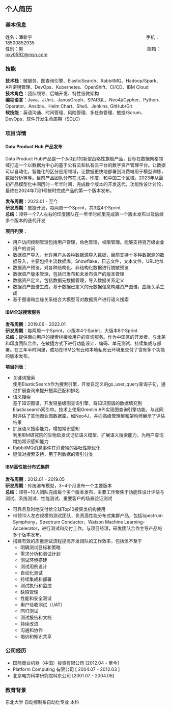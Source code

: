 ## 个人简历

### 基本信息  
姓名：潘新宇 &nbsp; &nbsp; &nbsp; &nbsp; &nbsp; &nbsp; &nbsp; &nbsp; &nbsp; &nbsp; &nbsp; &nbsp; &nbsp; &nbsp; &nbsp; &nbsp; &nbsp; &nbsp; &nbsp; &nbsp; &nbsp; &nbsp; &nbsp; &nbsp; &nbsp; &nbsp; &nbsp; &nbsp; &nbsp; &nbsp; &nbsp; &nbsp; &nbsp; &nbsp; &nbsp; &nbsp; &nbsp; &nbsp; &nbsp; &nbsp; &nbsp; &nbsp; &nbsp; &nbsp; &nbsp; 手机：18500852935  
性别：男  &nbsp; &nbsp; &nbsp; &nbsp; &nbsp; &nbsp; &nbsp; &nbsp; &nbsp; &nbsp; &nbsp; &nbsp; &nbsp; &nbsp; &nbsp; &nbsp; &nbsp; &nbsp; &nbsp; &nbsp; &nbsp; &nbsp; &nbsp; &nbsp; &nbsp; &nbsp; &nbsp; &nbsp; &nbsp; &nbsp; &nbsp; &nbsp; &nbsp; &nbsp; &nbsp; &nbsp; &nbsp; &nbsp; &nbsp; &nbsp; &nbsp; &nbsp; &nbsp; &nbsp; &nbsp; &nbsp; &nbsp; &nbsp; &nbsp; 邮箱：pxy0592@msn.com  

### 技能
**技术栈**：微服务、图查询引擎、ElasticSearch、RabbitMQ、Hadoop/Spark、API密钥管理、DevOps、Kubernetes、OpenShift、CI/CD、IBM Cloud  
**技术角色**：团队领导、后端开发、特性级微架构  
**编程语言**：Java、JUnit、JanusGraph、SPARQL、Neo4j/Cypher、Python、Operator、Ansible、Helm Chart、Shell、Jenkins, GitHub/Git  
**软技能**：英语沟通、时间管理、风险管理、多任务管理、敏捷/Scrum、DevOps、软件开发生命周期（SDLC） 

### 项目详情
#### Data Product Hub 产品发布
Data Product Hub产品是一个从0到1的新型战略性旗舰产品，目标在数据网格领域打造一个以数据为中心的基于公有云和私有云平台的数字资产管理平台。让数据可以自动化，智能化的区分应用领域，让数据更快地部署到消费端用于模型训练，数据分析等等。目前产品团队分布在北美，印度，和中国三个区域。2023年从最初产品模型化中间历时一年半时间，完成数个版本的开发迭代，功能性设计讨论，最终在2024年7月1号按时完成产品的第一个版本发布。

**发布周期**：2023.01 - 至今  
**研发周期**：敏捷开发，每两周一个Sprint，共3或4个Sprint  
**总结**：领导一个7人左右的印度团队在一年半时间里完成第一个版本发布以及后续多个版本的迭代开发  

**项目列表**：  
  - 用户访问控制管理包括用户管理，角色管理，权限管理。能够支持百万级企业用户的访问
  - 数据资产导入，允许用户从各种数据源导入数据，目前支持十多种数据源的数据导入，主要包括主流数据库，Snowflake，日志文件，文本文件，URL地址
  - 数据资产预览，对各种结构化、非结构化数据进行脱敏预览
  - 数据资产版本管理，包括已发布和未发布资产的版本管理
  - 数据资产定义，包括数据元数据管理，导入数据关系定义
  - 数据资产图谱生成，基于数据已定义的元数据信息构建资产图谱，血缘关系生成
  - 基于图谱和血缘关系结合大模型可对数据资产进行语义搜索

#### IBM全球搜索服务  

**发布周期**：2019.06 - 2022.01  
**研发周期**：每两周一个Sprint，小版本4个Sprint，大版本8个Sprint  
**总结**：提供面向用户的搜索栏接收用户的查询服务。作为中国区的开发者，与北美和印度团队合作，在敏捷方式下进行功能设计、编码、单元测试、持续集成与部署。在三年半时间里，成功在IBM公有云和本地私有云环境里交付了含有多个功能的版本发布。

**项目列表**：  
- 关键词搜索  
  使用ElasticSearch作为搜索引擎，开发自定义的gs_user_query查询子句，通过扩展查询来提升搜索匹配和排名  
- 语义搜索  
  基于知识图谱，开发轻量级图查询引擎，将知识图谱的数据填充到Elasticsearch索引中。技术上使用Gremlin API实现图查询引擎功能，与此同时评估了其他商业图数据库，如Neo4J，并向高级管理层和架构师展示了评估结果  
- 扩展语义搜索能力，增加常识感知  
  利用IBM研究院的生物启发式记忆语义模型，扩展语义搜索能力，为用户查询增加常识感知能力  
- RabbitMQ消息事件在消费端的吞吐性能优化  
- 键值对搜索支持，用于列数据的索引分类

#### IBM高性能分布式集群  
**发布周期**：2012.01 - 2019.05  
**研发周期**：传统瀑布模型，3~4个月发布一个主要版本  
**总结**：领导~10人团队完成每个多个版本发布，主要工作聚焦于功能性设计评估与测试、系统测试、性能测试、重要客户的场景验证测试  
- 可靠且及时地交付给全球Top10投资类机构使用
- 带领10人左右规模的测试团队，负责高性能分布式集群产品，包括Spectrum Symphony，Spectrum Conductor，Watson Machine Learning-Accelerator，进行测试和交付工作。与项目经理，研发团队合作主导产品的多个版本发布。
- 搭建有效的质量测试流程提高开发团队的工作效率，包括但不至于
  - 明确测试目标和策略
  - 需求分析和测试计划
  - 测试环境搭建
  - 测试用例设计
  - 自动化测试
  - 持续集成和部署
  - 测试执行和监控
  - 缺陷管理
  - 性能和安全测试
  - 用户验收测试（UAT）
  - 回归测试
  - 测试报告和文档
  - 持续改进
  - 沟通和协作
  - 培训和知识共享

### **公司经历**  
- 国际商业机器（中国）投资有限公司 [2012.04 - 至今]  
- Platform Computing 有限公司 [ 2004.07 - 2012.03 ]  
- 北京电力科学研究院科东公司 [2001.07 - 2004.06]  

### **教育背景**  
东北大学 自动控制系自动化专业 本科
